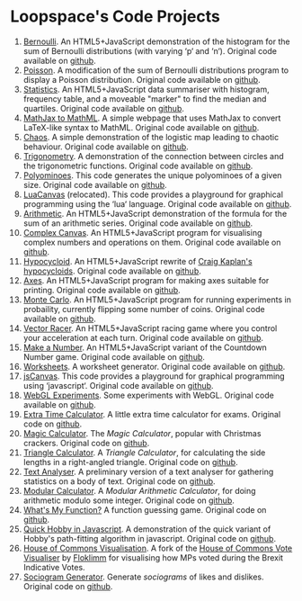 # Loopspace's Code Projects #
1. [Bernoulli](bernoulli). An HTML5+JavaScript demonstration of the histogram for the sum of Bernoulli distributions (with varying ‘p‘ and ‘n‘). Original code available on [github](https://github.com/loopspace/bernoulli/tree/master).
1. [Poisson](poisson/). A modification of the sum of Bernoulli distributions program to display a Poisson distribution. Original code available on [github](https://github.com/loopspace/bernoulli/tree/poisson).
1. [Statistics](statistics/). An HTML5+JavaScript data summariser with histogram, frequency table, and a moveable "marker" to find the median and quartiles. Original code available on [github](https://github.com/loopspace/statistics).
1. [MathJax to MathML](MathJaxToMathML/). A simple webpage that uses MathJax to convert LaTeX-like syntax to MathML. Original code available on [github](https://github.com/loopspace/MathJaxToMathML.git).
1. [Chaos](chaos/). A simple demonstration of the logistic map leading to chaotic behaviour. Original code available on [github](https://github.com/loopspace/chaos.git).
1. [Trigonometry](trigonometry/). A demonstration of the connection between circles and the trigonometric functions. Original code available on [github](https://github.com/loopspace/trigonometry.git).
1. [Polyominoes](Polyominoes/). This code generates the unique polyominoes of a given size. Original code available on [github](https://github.com/loopspace/Polyominoes.git).
1. [LuaCanvas](https://luacanvas.mathforge.org) (relocated). This code provides a playground for graphical programming using the ‘lua‘ language. Original code available on [github](https://github.com/loopspace/LuaCanvas.git).
1. [Arithmetic](Arithmetic/). An HTML5+JavaScript demonstration of the formula for the sum of an arithmetic series. Original code available on [github](https://github.com/loopspace/Arithmetic/tree/master).
1. [Complex Canvas](ComplexCanvas/). An HTML5+JavaScript program for visualising complex numbers and operations on them. Original code available on [github](https://github.com/loopspace/ComplexCanvas).
1. [Hypocycloid](hypocycloid/). An HTML5+JavaScript rewrite of [Craig Kaplan's hypocycloids](http://isohedral.ca/hypocycloid-juggling-pattern). Original code available on [github](https://github.com/loopspace/hypocycloid).
1. [Axes](axes/). An HTML5+JavaScript program for making axes suitable for printing. Original code available on [github](https://github.com/loopspace/axes).
1. [Monte Carlo](MonteCarlo/). An HTML5+JavaScript program for running experiments in probaility, currently flipping some number of coins. Original code available on [github](https://github.com/loopspace/MonteCarlo).
1. [Vector Racer](VectorRacer/). An HTML5+JavaScript racing game where you control your acceleration at each turn. Original code available on [github](https://github.com/loopspace/VectorRacer).
1. [Make a Number](MakeANumber/). An HTML5+JavaScript variant of the Countdown Number game. Original code available on [github](https://github.com/loopspace/MakeANumber).
1. [Worksheets](Worksheets/). A worksheet generator. Original code available on [github](https://github.com/loopspace/Worksheets).
1. [jsCanvas](https://jscanvas.mathforge.org). This code provides a playground for graphical programming using ‘javascript‘. Original code available on [github](https://github.com/loopspace/jsCanvas.git).
1. [WebGL Experiments](webgl-experiments). Some experiments with WebGL. Original code available on [github](https://github.com/loopspace/webgl-experiments.git).
1. [Extra Time Calculator](Extra-Time-Calculator/). A little extra time calculator for exams. Original code on [github](https://github.com/loopspace/Extra-Time-Calculator.git).
1. [Magic Calculator](Magic-Calculator/). The *Magic Calculator*, popular with Christmas crackers. Original code on [github](https://github.com/loopspace/Magic-Calculator.git).
1. [Triangle Calculator](Triangle-Calculator/). A *Triangle Calculator*, for calculating the side lengths in a right-angled triangle. Original code on [github](https://github.com/loopspace/Triangle-Calculator.git).
1. [Text Analyser](Text-Analyser/). A preliminary version of a text analyser for gathering statistics on a body of text. Original code on [github](https://github.com/loopspace/Text-Analyser.git).
1. [Modular Calculator](Modular-Calculator/). A *Modular Arithmetic Calculator*, for doing arithmetic modulo some integer. Original code on [github](https://github.com/loopspace/Modular-Calculator.git).
1. [What's My Function?](WhatsMyFunction/) A function guessing game. Original code on [github](https://github.com/loopspace/WhatsMyFunction).
1. [Quick Hobby in Javascript](jsHobby/). A demonstration of the quick variant of Hobby's path-fitting algorithm in javascript. Original code on [github](https://github.com/loopspace/jsHobby).
1. [House of Commons Visualisation](houseOfCommonsVotesIllustrations/). A fork of the [House of Commons Vote Visualiser](https://github.com/floklimm/houseOfCommonsVotesIllustrations) by [Floklimm](https://github.com/floklimm) for visualising how MPs voted during the Brexit Indicative Votes.
1. [Sociogram Generator](Sociogram/). Generate *sociograms* of likes and dislikes. Original code on [github](https://github.com/loopspace/Sociogram).
